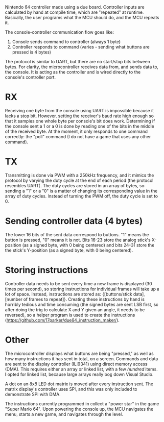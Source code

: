 Nintendo 64 controller made using a due board. Controller inputs are calculated by hand at compile time, which are "repeated" at runtime. Basically, the user programs what the MCU should do, and the MCU repeats it.

The console-controller communication flow goes like:
1. Console sends command to controller (always 1 byte)
2. Controller responds to command (varies - sending what buttons are pressed is 4 bytes)

The protocol is similar to UART, but there are no start/stop bits between bytes. For clarity, the microcontroller receives data from, and sends data to, the console. It is acting as the controller and is wired directly to the console's controller port.

# RX
Receiving one byte from the console using UART is impossible because it lacks a stop bit. However, setting the receiver's baud rate high enough so that it samples one whole byte per console's bit does work. Determining if the console sent a 1 or a 0 is done by reading one of the bits in the middle of the received byte. At the moment, it only responds to one command correctly: the "poll" command (I do not have a game that uses any other command).

# TX
Transmitting is done via PWM with a 250kHz frequency, and it mimics the protocol by varying the duty cycle at the end of each period (the protocol resembles UART). The duty cycles are stored in an array of bytes, so sending a "1" or a "0" is a matter of changing its corresponding value in the array of duty cycles. Instead of turning the PWM off, the duty cycle is set to 0.

# Sending controller data (4 bytes)

The lower 16 bits of the sent data correspond to buttons. "1" means the button is pressed, "0" means it is not. Bits 16-23 store the analog stick's X-position (as a signed byte, with 0 being centered) and bits 24-31 store the the stick's Y-position (as a signed byte, with 0 being centered).


# Storing instructions

Controller data needs to be sent every time a new frame is displayed (30 times per second), so storing instructions for individual frames will take up a lot of space. Instead, instructions are stored as: {[buttons/stick data], [number of frames to repeat]}. Creating these instructions by hand is horribly tedious and time consuming (the signed bytes are sent LSB first, so after doing the trig to calculate X and Y given an angle, it needs to be reversed), so a helper program is used to create the instructions (https://github.com/17parker/due64_instruction_maker/).

# Other
The microcontroller displays what buttons are being "pressed," as well as how many instructions it has sent in total, on a screen. Commands and data are sent to the display controller (ILI9341) using direct memory access (DMA). This requires either an array or linked list, with a few *hundred* items. I opted for linked list, because large arrays really bog down Visual Studio.

A dot on an 8x8 LED dot matrix is moved after every instruction sent. The matrix display's controller uses SPI, and this was only included to demonstrate SPI with DMA.

The instructions currently programmed in collect a "power star" in the game "Super Mario 64". Upon powering the console up, the MCU navigates the menu, starts a new game, and navigates through the level.
